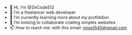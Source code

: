 - 👋 Hi, I’m @ZeCode512
- 👀 I’m a freelancer web developer 
- 🌱 I’m currently learning more about my profiddion
- 💞️ I’m looking to collaborate criating simples websites
- 📫 How to reach me: with this email: migsil545@gmail.com
<!---
ZeCode512/ZeCode512 is a ✨ special ✨ repository because its `README.md` (this file) appears on your GitHub profile.
You can click the Preview link to take a look at your changes.
--->
